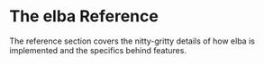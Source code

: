 # The elba Reference

The reference section covers the nitty-gritty details of how elba is implemented and the specifics behind features.